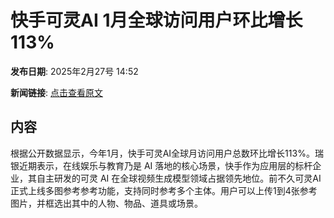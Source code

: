 # 快手可灵AI 1月全球访问用户环比增长113%

**发布日期**: 2025年2月27号 14:52

**新闻链接**: [点击查看原文](https://www.aibase.com/zh/news/15793)

## 内容

根据公开数据显示，今年1月，快手可灵AI全球月访问用户总数环比增长113%。瑞银近期表示，在线娱乐与教育乃是 AI 落地的核心场景，快手作为应用层的标杆企业，其自主研发的可灵 AI 在全球视频生成模型领域占据领先地位。前不久可灵AI正式上线多图参考参考功能，支持同时参考多个主体。用户可以上传1到4张参考图片，并框选出其中的人物、物品、道具或场景。
